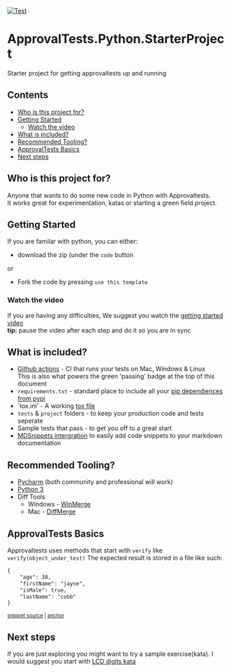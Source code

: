 
[![Test](../../actions/workflows/test.yml/badge.svg)](../../actions/workflows/test.yml)

# ApprovalTests.Python.StarterProject
Starter project for getting approvaltests up and running 

<!-- toc -->
## Contents

  * [Who is this project for?](#who-is-this-project-for)
  * [Getting Started](#getting-started)
    * [Watch the video](#watch-the-video)
  * [What is included?](#what-is-included)
  * [Recommended Tooling?](#recommended-tooling)
  * [ApprovalTests Basics](#approvaltests-basics)
  * [Next steps](#next-steps)<!-- endToc -->

## Who is this project for?
Anyone that wants to do some new code in Python with Approvaltests.   
It works great for experimentation, katas or starting a green field project.

## Getting Started

If you are familar with python, you can either:
* download the zip (under the `code` button

or 
* Fork the code by pressing `use this template`

### Watch the video
If you are having any difficulties, We suggest you watch the [getting started video](https://www.youtube.com/watch?v=2PbA273JHYE)  
**tip:** pause the video after each step and do it so you are in sync


## What is included?
* [Github actions](https://github.com/approvals/ApprovalTests.Python.StarterProject/actions/workflows/test.yml) - CI that runs your tests on Mac, Windows & Linux  
   This is also what powers the green 'passing' badge at the top of this document
* `requirements.txt` - standard place to include all your [pip dependiences from pypi](https://pypi.org/) 
* `tox.ini' - A working [tox file](https://tox.wiki/en/latest/)
* `tests` & `project` folders - to keep your production code and tests seperate
* Sample tests that pass - to get you off to a great start
* [MDSnippets intergration](https://github.com/simonCropp/MarkdownSnippets) to easily add code snippets to your markdown documentation

## Recommended Tooling?

* [Pycharm](https://www.jetbrains.com/pycharm/download/#section=mac) (both community and professional will work)
* [Python 3](https://www.python.org/downloads/)
* Diff Tools
  * Windows - [WinMerge](https://winmerge.org/?lang=en)
  * Mac - [DiffMerge](https://sourcegear.com/diffmerge/)   

## ApprovalTests Basics

Approvaltests uses methods that start with `verify` like `verify(object_under_test)`
The expected result is stored in a file like such:

<!-- snippet: SampleTests.test_with_json.approved.json -->
<a id='snippet-SampleTests.test_with_json.approved.txt'></a>
```txt
{
    "age": 38,
    "firstName": "jayne",
    "isMale": true,
    "lastName": "cobb"
}
```
<sup><a href='/tests/SampleTests.test_with_json.approved.txt#L1-L6' title='Snippet source file'>snippet source</a> | <a href='#snippet-SampleTests.test_with_json.approved.txt' title='Start of snippet'>anchor</a></sup>
<!-- endSnippet -->

## Next steps

If you are just exploring you might want to try a sample exercise(kata). I would suggest you start with [LCD digits kata](https://codingdojo.org/kata/NumberToLCD/)



